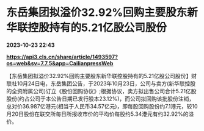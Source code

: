 # 东岳集团拟溢价32.92%回购主要股东新华联控股持有的5.21亿股公司股份

**2023-10-23 22:43**

**https://api3.cls.cn/share/article/1493597?os=web&sv=7.7.5&app=CailianpressWeb**

【东岳集团拟溢价32.92%回购主要股东新华联控股持有的5.21亿股公司股份】财联社10月24日电，东岳集团公告，于2023年10月23日，公司与卖方(新华联控股的全资附属公司)订立《股份回购协议》;根据协议，卖方拟出售公司合计5.21亿股股份(约占公司于本公告日期已发行股本23.12%)，而公司拟回购该批股份注销，总对价36.987亿港元(相当于人民币34.57亿元)，即每股回购股份约7.1港元，较10月20日股份在联交所每日所报收市价的平均价每股约5.34港元有约32.92%的溢价。